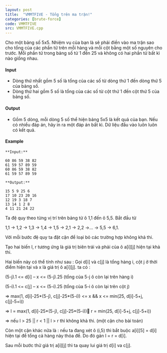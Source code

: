 ```yaml
---
layout: post
title:  "VMMTFIVE - Tổng trên ma trận!"
categories: [brute-force]
code: VMMTFIVE
src: VMMTFIVE.cpp
---
```



Cho một bảng số 5x5. Nhiệm vụ của bạn là sẽ phải điền vào ma trận sao cho tổng của các phần tử trên mỗi hàng và mỗi cột bằng một số nguyên cho trước. Mỗi phần tử trong bảng số từ 1 đến 25 và không có hai phần tử bất kì nào giống nhau.

#### Input

*   Dòng thứ nhất gồm 5 số là tổng của các số từ dòng thứ 1 đến dòng thứ 5 của bảng số.
*   Dòng thứ hai gồm 5 số là tổng của các số từ cột thứ 1 đến cột thứ 5 của bảng số.

#### Output

*   Gồm 5 dòng, mỗi dòng 5 số thể hiện bảng 5x5 là kết quả của bạn. Nếu có nhiều đáp án, hãy in ra một đáp án bất kì. Dữ liệu đầu vào luôn luôn có kết quả.

#### Example

```
**Input:**

60 86 59 38 82 
61 59 57 89 59 
60 86 59 38 82 
61 59 57 89 59 

**Output:**

15 5 9 25 6 
17 10 23 20 16 
12 19 3 18 7 
13 14 1 2 8 
4 11 21 24 22 
```

<!--more-->



Ta đệ quy theo từng vị trí trên bảng từ ô 1,1 đến ô 5,5. Bắt đầu từ 

1,1 -> 1,2 -> 1,3 -> 1,4 -> 1,5 -> 2,1 -> 2,2 ->... -> 5,5 -> 6,1.


Với mỗi bước đệ quy ta đặt cận để loại bỏ các trường hợp không khả thi.

Tạo hai biến l, r tương ứng là giá trị biên trái và phải của ô a[i][j] hiện tại khả thi. 

Hai biến này có thể tính như sau : Gọi d[i] và c[j] là tổng hàng i, cột j ở thời điểm hiện tại và x là giá trị ô a[i][j]. ta có :

(5-j).1 <= d[i] – x <= (5-j).25 (tổng của 5-j ô còn lại trên hàng i)

(5-i).1 <= c[j] – x <= (5-i).25 (tổng của 5-i ô còn lại trên cột j)

=> max(1, d[i]-25*(5-j), c[j]-25*(5-i)) <= x && x <= min(25, d[i]-5+j, c[j]-5+i))

=> l = max(1, d[i]-25*(5-j), c[j]-25*(5-i)) r = min(25, d[i]-5+j, c[j]-5+i))

=> nếu l > 25 || r < 1 || l > r thì không khả thi. (một cận cho bài toán)

Còn một cận khác nữa là : nếu ta đang xét ô (i,5) thì bắt buộc a[i][5] = d[i] hiện tại để tổng cả hàng này thỏa đề. Do đó gán l = r = d[i].

Sau mỗi bước thử giá trị a[i][j] thì ta quay lui giá trị d[i] va c[j].

